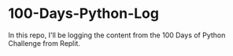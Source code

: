 # 100-Days-Python-Log
In this repo, I'll be logging the content from the 100 Days of Python Challenge from Replit.
